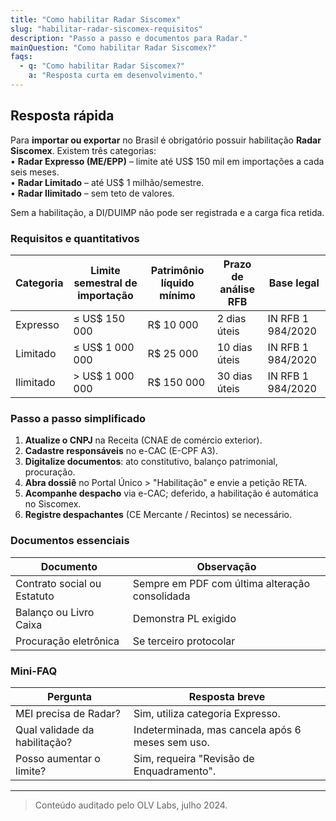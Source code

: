 ```yaml
---
title: "Como habilitar Radar Siscomex"
slug: "habilitar-radar-siscomex-requisitos"
description: "Passo a passo e documentos para Radar."
mainQuestion: "Como habilitar Radar Siscomex?"
faqs:
  - q: "Como habilitar Radar Siscomex?"
    a: "Resposta curta em desenvolvimento."
---
```


## Resposta rápida

Para **importar ou exportar** no Brasil é obrigatório possuir habilitação **Radar Siscomex**. Existem três categorias:  
• **Radar Expresso (ME/EPP)** – limite até US$ 150 mil em importações a cada seis meses.  
• **Radar Limitado** – até US$ 1 milhão/semestre.  
• **Radar Ilimitado** – sem teto de valores.

Sem a habilitação, a DI/DUIMP não pode ser registrada e a carga fica retida.

### Requisitos e quantitativos

| Categoria | Limite semestral de importação | Patrimônio líquido mínimo | Prazo de análise RFB | Base legal |
| --- | --- | --- | --- | --- |
| Expresso | ≤ US$ 150 000 | R$ 10 000 | 2 dias úteis | IN RFB 1 984/2020 |
| Limitado | ≤ US$ 1 000 000 | R$ 25 000 | 10 dias úteis | IN RFB 1 984/2020 |
| Ilimitado | > US$ 1 000 000 | R$ 150 000 | 30 dias úteis | IN RFB 1 984/2020 |

### Passo a passo simplificado

1. **Atualize o CNPJ** na Receita (CNAE de comércio exterior).  
2. **Cadastre responsáveis** no e-CAC (E-CPF A3).  
3. **Digitalize documentos**: ato constitutivo, balanço patrimonial, procuração.  
4. **Abra dossiê** no Portal Único > "Habilitação" e envie a petição RETA.  
5. **Acompanhe despacho** via e-CAC; deferido, a habilitação é automática no Siscomex.  
6. **Registre despachantes** (CE Mercante / Recintos) se necessário.

### Documentos essenciais

| Documento | Observação |
| --- | --- |
| Contrato social ou Estatuto | Sempre em PDF com última alteração consolidada |
| Balanço ou Livro Caixa | Demonstra PL exigido |
| Procuração eletrônica | Se terceiro protocolar |

### Mini-FAQ

| Pergunta | Resposta breve |
| --- | --- |
| MEI precisa de Radar? | Sim, utiliza categoria Expresso. |
| Qual validade da habilitação? | Indeterminada, mas cancela após 6 meses sem uso. |
| Posso aumentar o limite? | Sim, requeira "Revisão de Enquadramento". |

---

> Conteúdo auditado pelo OLV Labs, julho 2024.
